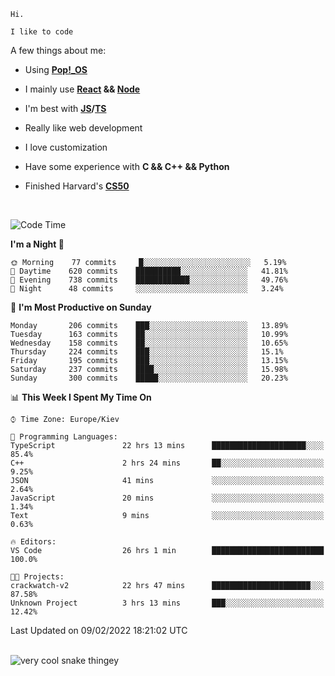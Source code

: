 ```
Hi.

I like to code
```

A few things about me:

-   Using **[Pop!\_OS](https://pop.system76.com/)**

-   I mainly use **[React](https://reactjs.org/) && [Node](https://nodejs.org/en/)**

-   I'm best with **[JS](https://www.javascript.com/)/[TS](https://www.typescriptlang.org/)**

-   Really like web development

-   I love customization

-   Have some experience with **C && C++ && Python**

-   Finished Harvard's **[CS50](https://cs50.harvard.edu)**

<br>

<!--START_SECTION:waka-->
![Code Time](http://img.shields.io/badge/Code%20Time-329%20hrs%2040%20mins-blue)

**I'm a Night 🦉** 

```text
🌞 Morning    77 commits     █░░░░░░░░░░░░░░░░░░░░░░░░   5.19% 
🌆 Daytime    620 commits    ██████████░░░░░░░░░░░░░░░   41.81% 
🌃 Evening    738 commits    ████████████░░░░░░░░░░░░░   49.76% 
🌙 Night      48 commits     ░░░░░░░░░░░░░░░░░░░░░░░░░   3.24%

```
📅 **I'm Most Productive on Sunday** 

```text
Monday       206 commits    ███░░░░░░░░░░░░░░░░░░░░░░   13.89% 
Tuesday      163 commits    ██░░░░░░░░░░░░░░░░░░░░░░░   10.99% 
Wednesday    158 commits    ██░░░░░░░░░░░░░░░░░░░░░░░   10.65% 
Thursday     224 commits    ███░░░░░░░░░░░░░░░░░░░░░░   15.1% 
Friday       195 commits    ███░░░░░░░░░░░░░░░░░░░░░░   13.15% 
Saturday     237 commits    ████░░░░░░░░░░░░░░░░░░░░░   15.98% 
Sunday       300 commits    █████░░░░░░░░░░░░░░░░░░░░   20.23%

```


📊 **This Week I Spent My Time On** 

```text
⌚︎ Time Zone: Europe/Kiev

💬 Programming Languages: 
TypeScript               22 hrs 13 mins      █████████████████████░░░░   85.4% 
C++                      2 hrs 24 mins       ██░░░░░░░░░░░░░░░░░░░░░░░   9.25% 
JSON                     41 mins             ░░░░░░░░░░░░░░░░░░░░░░░░░   2.64% 
JavaScript               20 mins             ░░░░░░░░░░░░░░░░░░░░░░░░░   1.34% 
Text                     9 mins              ░░░░░░░░░░░░░░░░░░░░░░░░░   0.63%

🔥 Editors: 
VS Code                  26 hrs 1 min        █████████████████████████   100.0%

🐱‍💻 Projects: 
crackwatch-v2            22 hrs 47 mins      ██████████████████████░░░   87.58% 
Unknown Project          3 hrs 13 mins       ███░░░░░░░░░░░░░░░░░░░░░░   12.42%

```


 Last Updated on 09/02/2022 18:21:02 UTC
<!--END_SECTION:waka-->

<br>

<img title="" src="https://raw.githubusercontent.com/Trunkelis/Trunkelis/output/github-contribution-grid-snake.svg" alt="very cool snake thingey" data-align="left">
